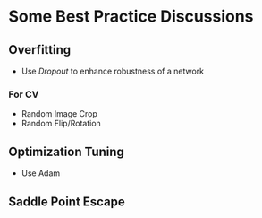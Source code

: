 # Some Best Practice Discussions

## Overfitting

* Use *Dropout* to enhance robustness of a network 

### For CV

* Random Image Crop
* Random Flip/Rotation

## Optimization Tuning

* Use Adam

## Saddle Point Escape